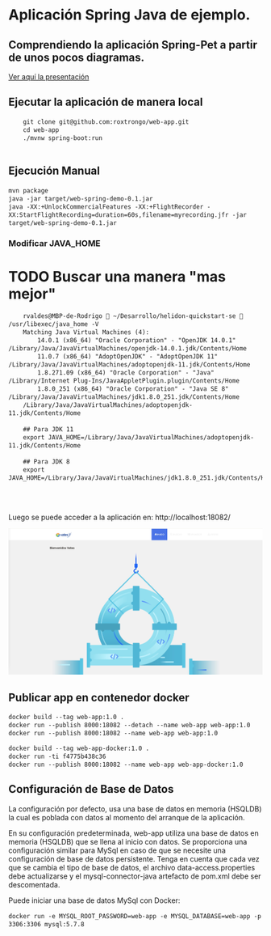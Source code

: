 # Aplicación Spring Java de ejemplo.

## Comprendiendo la aplicación Spring-Pet a partir de unos pocos diagramas.
<a href="https://speakerdeck.com/michaelisvy/spring-petclinic-sample-application">Ver aquí la presentación</a>

## Ejecutar la aplicación de manera local
```
	git clone git@github.com:roxtrongo/web-app.git
	cd web-app
	./mvnw spring-boot:run
    
```

## Ejecución Manual

```
mvn package
java -jar target/web-spring-demo-0.1.jar
java -XX:+UnlockCommercialFeatures -XX:+FlightRecorder -XX:StartFlightRecording=duration=60s,filename=myrecording.jfr -jar target/web-spring-demo-0.1.jar
```





### Modificar JAVA_HOME 
# TODO Buscar una manera "mas mejor"  

```
    rvaldes@MBP-de-Rodrigo  ~/Desarrollo/helidon-quickstart-se  /usr/libexec/java_home -V
    Matching Java Virtual Machines (4):
        14.0.1 (x86_64) "Oracle Corporation" - "OpenJDK 14.0.1" /Library/Java/JavaVirtualMachines/openjdk-14.0.1.jdk/Contents/Home
        11.0.7 (x86_64) "AdoptOpenJDK" - "AdoptOpenJDK 11" /Library/Java/JavaVirtualMachines/adoptopenjdk-11.jdk/Contents/Home
        1.8.271.09 (x86_64) "Oracle Corporation" - "Java" /Library/Internet Plug-Ins/JavaAppletPlugin.plugin/Contents/Home
        1.8.0_251 (x86_64) "Oracle Corporation" - "Java SE 8" /Library/Java/JavaVirtualMachines/jdk1.8.0_251.jdk/Contents/Home
    /Library/Java/JavaVirtualMachines/adoptopenjdk-11.jdk/Contents/Home

    ## Para JDK 11
    export JAVA_HOME=/Library/Java/JavaVirtualMachines/adoptopenjdk-11.jdk/Contents/Home

    ## Para JDK 8
    export JAVA_HOME=/Library/Java/JavaVirtualMachines/jdk1.8.0_251.jdk/Contents/Home

   
    
```


Luego se puede acceder a la aplicación en: http://localhost:18082/

![Web-App](images/web-app.jpg)

## Publicar app en contenedor docker

```
docker build --tag web-app:1.0 .
docker run --publish 8000:18082 --detach --name web-app web-app:1.0
docker run --publish 8000:18082 --name web-app web-app:1.0
```

```
docker build --tag web-app-docker:1.0 .
docker run -ti f4775b438c36
docker run --publish 8000:18082 --name web-app web-app-docker:1.0
```


## Configuración de Base de Datos

La configuración por defecto, usa una base de datos en memoria (HSQLDB) la cual es poblada
con datos al  momento del arranque de la aplicación. 

En su configuración predeterminada, web-app utiliza una base de datos en memoria (HSQLDB) que
se llena al inicio con datos. Se proporciona una configuración similar para MySql en caso de que 
se necesite una configuración de base de datos persistente.
Tenga en cuenta que cada vez que se cambia el tipo de base de datos, el archivo data-access.properties 
debe actualizarse y el mysql-connector-java artefacto de pom.xml debe ser descomentada.

Puede iniciar una base de datos MySql con Docker:

```
docker run -e MYSQL_ROOT_PASSWORD=web-app -e MYSQL_DATABASE=web-app -p 3306:3306 mysql:5.7.8
```

